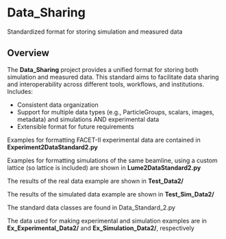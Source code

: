 # Data_Sharing
Standardized format for storing simulation and measured data

## Overview
The **Data_Sharing** project provides a unified format for storing both simulation and measured data. This standard aims to facilitate data sharing and interoperability across different tools, workflows, and institutions. Includes:
- Consistent data organization
- Support for multiple data types (e.g., ParticleGroups, scalars, images, metadata) and simulations AND experimental data
- Extensible format for future requirements

Examples for formatting FACET-II experimental data are contained in **Experiment2DataStandard2.py**

Examples for formatting simulations of the same beamline, using a custom lattice (so lattice is included) are shown in **Lume2DataStandard2.py**

The results of the real data example are shown in **Test_Data2/**

The results of the simulated data example are shown in **Test_Sim_Data2/**

The standard data classes are found in Data_Standard_2.py

The data used for making experimental and simulation examples are in **Ex_Experimental_Data2/** and **Ex_Simulation_Data2/**, respectively
